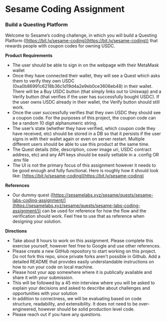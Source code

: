 # Sesame Coding Assignment

### Build a Questing Platform

Welcome to Sesame’s coding challenge, in which you will build a Questing Platform ([https://bit.ly/sesame-coding](https://bit.ly/sesame-coding)) that rewards people with coupon codes for owning USDC.


**Product Requirements**

- The user should be able to sign in on the webpage with their MetaMask wallet
- Once they have connected their wallet, they will see a Quest which asks them to verify they own USDC (0xa0b86991c6218b36c1d19d4a2e9eb0ce3606eb48) in their wallet. There will be a Buy USDC button (that simply links out to Uniswap) and a Verify button (that verifies if the user has successfully bought USDC). If the user owns USDC already in their wallet, the Verify button should still work.
- Once the user successfully verifies that they own USDC they should see a coupon code. For the purposes of this project, the coupon code can be a random 10 digit alphanumeric string.
- The user’s state (whether they have verified, which coupon code they have received, etc) should be stored in a DB so that it persists if the user signs in with their wallet again or even on server restart. Multiple different users should be able to use this product at the same time.
- The Quest details (title, description, cover image uri, USDC contract address, etc) and any API keys should be easily settable in a .config OR .env file
- The UI is not the primary focus of this assignment however it needs to be good enough and fully functional. Here is roughly how it should look like: [https://bit.ly/sesame-coding](https://bit.ly/sesame-coding)

**References**

- Our dummy quest ([https://sesamelabs.xyz/sesame/quests/sesame-labs-coding-assignment/](https://sesamelabs.xyz/sesame/quests/sesame-labs-coding-assignment/)) can be used for reference for how the flow and the verification should work. Feel free to use that as reference when designing your solution.

**Directions**

- Take about 8 hours to work on this assignment. Please complete this exercise yourself, however feel free to Google and use other references.
- Please create a new GitHub repository to start working on this project. Do not fork this repo, since private forks aren't possible in Github. Add a detailed README that provides easily understandable instructions on how to run your code on local machine.
- Please host your app somewhere where it is publically available and share it with your submission.
- This will be followed by a 45 min interview where you will be asked to explain your decisions and asked to describe about challenges and opportunities with your solution
- In addition to correctness, we will be evaluating based on code structure, readability, and extensibility. It does not need to be over-engineered, however should be solid production level code.
- Please reach out if you have any questions.
